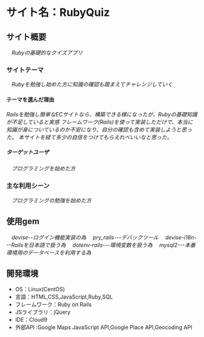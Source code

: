 # サイト名：RubyQuiz

## サイト概要
　*Rubyの基礎的なクイズアプリ*
### サイトテーマ
　*Rubyを勉強し始めた方に知識の確認も踏まえてチャレンジしていく*

#### テーマを選んだ理由
  *Railsを勉強し簡単なECサイトなら、構築できる様になったが、Rubyの基礎知識が不足していると実感*
  *フレームワーク(Rails)を使って実装しただけで、本当に知識が身についているのか不安になり、自分の確認も含めて実装しようと思った。*
  *本サイトを経て多少の自信をつけてもらえれべいいなと思った。*

##### ターゲットユーザ
　*プログラミングを始めた方*

### 主な利用シーン
　*プログラミングの勉強を始めた方*

## 使用gem
  　*devise--ログイン機能実装の為*
  　*pry_rails---デバックツール*
  　*devise-i18n---Railsを日本語で扱う為*
  　*dotenv-rails---環境変数を扱う為*
  　*mysql2---本番環境用のデータベースを利用する為*

## 開発環境
- OS：Linux(CentOS)
- 言語：HTML,CSS,JavaScript,Ruby,SQL
- フレームワーク：Ruby on Rails
- JSライブラリ：jQuery
- IDE：Cloud9
- 外部API :Google Maps JavaScript API,Google Place API,Geocoding API




